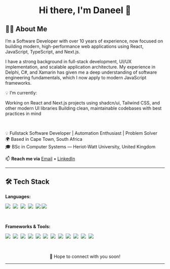 <h1 align="center">Hi there, I'm Daneel 👋</h1>

<!--
<p align="center">
  <a href="#">Portfolio</a> •
  <a href="https://www.linkedin.com/in/daneelv/">LinkedIn</a> •
  <a href="https://github.com/Daneelv">GitHub</a>
</p>
-->


## 👨‍💻 About Me
I’m a Software Developer with over 10 years of experience, now focused on building modern, high-performance web applications using React, JavaScript, TypeScript, and Next.js.

I have a strong background in full-stack development, UI/UX implementation, and scalable application architecture. My experience in Delphi, C#, 
and Xamarin has given me a deep understanding of software engineering fundamentals, which I now apply to modern JavaScript frameworks.

💡 I’m currently:

Working on React and Next.js projects using shadcn/ui, Tailwind CSS, and other modern UI libraries
Building clean, maintainable codebases with best practices in mind

<br>

💡 Fullstack Software Developer | Automation Enthusiast | Problem Solver  
🌍 Based in Cape Town, South Africa  
🎓 BSc in Computer Systems — Heriot-Watt University, United Kingdom

📫 **Reach me via** [Email](mailto:dnlvantonder@gmail.com) • [LinkedIn](https://www.linkedin.com/in/daneelv/)

---

## 🛠 Tech Stack

**Languages:**  

<img src="https://img.shields.io/badge/-JavaScript-F0DB4F?logo=javascript&logoColor=black&style=flat" />&nbsp;
<img src="https://img.shields.io/badge/-TypeScript-3178C6?logo=typescript&logoColor=white&style=flat" />&nbsp;
<img src="https://img.shields.io/badge/-C%23-239120?logo=c-sharp&logoColor=white&style=flat" />&nbsp;
<img src="https://img.shields.io/badge/-HTML5-E34F26?logo=html5&logoColor=white&style=flat" />&nbsp;
<img src="https://img.shields.io/badge/-CSS3-1572B6?logo=css3&logoColor=white&style=flat" />
<img src="https://img.shields.io/badge/-Delphi-EE1F35?logo=delphi&logoColor=white&style=flat" />

<br>

**Frameworks & Tools:**

<img src="https://img.shields.io/badge/-Next.js-000000?logo=nextdotjs&logoColor=white&style=flat" />&nbsp;
<img src="https://img.shields.io/badge/-Prisma-2D3748?logo=prisma&logoColor=white&style=flat" />&nbsp;
<img src="https://img.shields.io/badge/-PostgreSQL-4169E1?logo=postgresql&logoColor=white&style=flat" />&nbsp;
<img src="https://img.shields.io/badge/-Sass-CC6699?logo=sass&logoColor=white&style=flat" />&nbsp;
<img src="https://img.shields.io/badge/-n8n-EA4C89?logo=n8n&logoColor=white&style=flat" />&nbsp;
<img src="https://img.shields.io/badge/-VS%20Code-007ACC?logo=visualstudiocode&logoColor=white&style=flat" />&nbsp;
<img src="https://img.shields.io/badge/-React-61DAFB?logo=react&logoColor=black&style=flat" />&nbsp;
<img src="https://img.shields.io/badge/-Jest-C21325?logo=jest&logoColor=white&style=flat" />&nbsp;
<img src="https://img.shields.io/badge/-Sentry-362D59?logo=sentry&logoColor=white&style=flat" />&nbsp;
<img src="https://img.shields.io/badge/-shadcn%2Fui-000000?logo=shadcnui&logoColor=white&style=flat" />&nbsp;
<img src="https://img.shields.io/badge/-Tailwind_CSS-38B2AC?logo=tailwindcss&logoColor=white&style=flat" />&nbsp;
<img src="https://img.shields.io/badge/-Bootstrap-7952B3?logo=bootstrap&logoColor=white&style=flat" />
 



<!--
## 📌 Featured Projects
- 🌐 [Portfolio Website](#) – My personal portfolio built with Next.js.
-->

<br>

<p align="center">
💬 Hope to connect with you soon!
</p>

---

